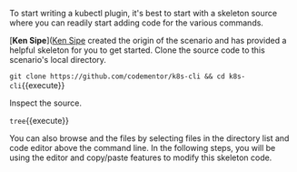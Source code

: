 To start writing a kubectl plugin, it's best to start with a skeleton source where you can readily start adding code for the various commands.

[**Ken Sipe**]([Ken Sipe](https://www.linkedin.com/in/kensipe/) created the origin of the scenario and has provided a helpful skeleton for you to get started. Clone the source code to this scenario's local directory.

`git clone https://github.com/codementor/k8s-cli && cd k8s-cli`{{execute}}

Inspect the source.

`tree`{{execute}}

You can also browse and the files by selecting files in the directory list and code editor above the command line. In the following steps, you will be using the editor and copy/paste features to modify this skeleton code.
